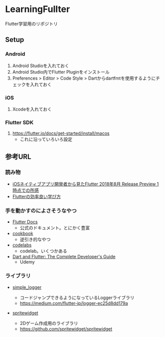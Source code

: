 # LearningFullter
Flutter学習用のリポジトリ

## Setup

### Android
1. Android Studioを入れておく
2. Android Studio内でFlutter Pluginをインストール
3. Preferences > Editor > Code Style > Dartからdartfmtを使用するようにチェックを入れておく

### iOS
1. Xcodeを入れておく

### Flutter SDK
1. https://flutter.io/docs/get-started/install/macos
    * これに沿っていろいろ設定

## 参考URL

### 読み物
* [iOSネイティブアプリ開発者から見たFlutter 2018年8月 Release Preview 1 時点での所感](https://medium.com/flutter-jp/flutter-ios-5b2178018d3e)
* [Flutterの効率良い学び方](https://medium.com/flutter-jp/flutter-learning-c5640c5f05b9)

### 手を動かすのによさそうなやつ
* [Flutter Docs](https://flutter.io/docs)
    * 公式のドキュメント。とにかく豊富
* [cookbook](https://flutter.io/docs/cookbook)
    * 逆引き的なやつ
* [codelabs](https://flutter.io/docs/codelabs)
    * codelab。いくつかある
* [Dart and Flutter: The Complete Developer's Guide](https://www.udemy.com/dart-and-flutter-the-complete-developers-guide/learn/v4/overview)
    * Udemy

### ライブラリ
* [simple_logger](https://pub.dartlang.org/packages/simple_logger)
   * コードジャンプできるようになっているLoggerライブラリ
   * https://medium.com/flutter-jp/logger-ec25d8dd179a

* [spritewidget](https://pub.dartlang.org/packages/spritewidget)
   * 2Dゲーム作成用のライブラリ
   * https://github.com/spritewidget/spritewidget
